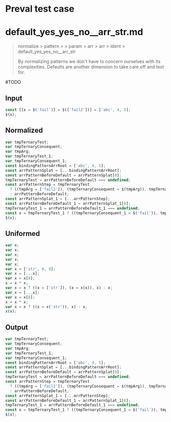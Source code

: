 # Preval test case

# default_yes_yes_no__arr_str.md

> normalize > pattern >  > param > arr > arr > ident > default_yes_yes_no__arr_str
>
> By normalizing patterns we don't have to concern ourselves with its complexities. Defaults are another dimension to take care off and test for.

#TODO

## Input

`````js filename=intro
const [[x = $('fail')] = $(['fail2'])] = ['abc', 4, 5];
$(x);
`````

## Normalized

`````js filename=intro
var tmpTernaryTest;
var tmpTernaryConsequent;
var tmpArg;
var tmpTernaryTest_1;
var tmpTernaryConsequent_1;
const bindingPatternArrRoot = ['abc', 4, 5];
const arrPatternSplat = [...bindingPatternArrRoot];
const arrPatternBeforeDefault = arrPatternSplat[0];
tmpTernaryTest = arrPatternBeforeDefault === undefined;
const arrPatternStep = tmpTernaryTest
  ? ((tmpArg = ['fail2']), (tmpTernaryConsequent = $(tmpArg)), tmpTernaryConsequent)
  : arrPatternBeforeDefault;
const arrPatternSplat_1 = [...arrPatternStep];
const arrPatternBeforeDefault_1 = arrPatternSplat_1[0];
tmpTernaryTest_1 = arrPatternBeforeDefault_1 === undefined;
const x = tmpTernaryTest_1 ? ((tmpTernaryConsequent_1 = $('fail')), tmpTernaryConsequent_1) : arrPatternBeforeDefault_1;
$(x);
`````

## Uniformed

`````js filename=intro
var x;
var x;
var x;
var x;
var x;
var x = ['str', 8, 8];
var x = [...x];
var x = x[8];
x = x * x;
var x = x ? ((x = ['str']), (x = x(x)), x) : x;
var x = [...x];
var x = x[8];
x = x * x;
var x = x ? ((x = x('str')), x) : x;
x(x);
`````

## Output

`````js filename=intro
var tmpTernaryTest;
var tmpTernaryConsequent;
var tmpArg;
var tmpTernaryTest_1;
var tmpTernaryConsequent_1;
const bindingPatternArrRoot = ['abc', 4, 5];
const arrPatternSplat = [...bindingPatternArrRoot];
const arrPatternBeforeDefault = arrPatternSplat[0];
tmpTernaryTest = arrPatternBeforeDefault === undefined;
const arrPatternStep = tmpTernaryTest
  ? ((tmpArg = ['fail2']), (tmpTernaryConsequent = $(tmpArg)), tmpTernaryConsequent)
  : arrPatternBeforeDefault;
const arrPatternSplat_1 = [...arrPatternStep];
const arrPatternBeforeDefault_1 = arrPatternSplat_1[0];
tmpTernaryTest_1 = arrPatternBeforeDefault_1 === undefined;
const x = tmpTernaryTest_1 ? ((tmpTernaryConsequent_1 = $('fail')), tmpTernaryConsequent_1) : arrPatternBeforeDefault_1;
$(x);
`````
